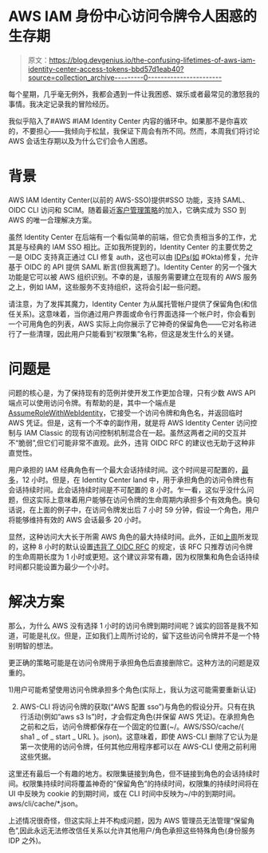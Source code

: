 # AWS IAM 身份中心访问令牌令人困惑的生存期

> 原文：<https://blog.devgenius.io/the-confusing-lifetimes-of-aws-iam-identity-center-access-tokens-bbd57d1eab40?source=collection_archive---------0----------------------->

每个星期，几乎毫无例外，我都会遇到一件让我困惑、娱乐或者最常见的激怒我的事情。我决定记录我的冒险经历。

我似乎陷入了#AWS #IAM Identity Center 内容的循环中。如果那不是你喜欢的，不要担心——我倾向于松鼠，我保证下周会有所不同。然而，本周我们将讨论 AWS 会话生存期以及为什么它们会令人困惑。

# 背景

AWS IAM Identity Center(以前的 AWS-SSO)提供#SSO 功能，支持 SAML、OIDC CLI 访问和 SCIM。随着最近[客户管理策略](https://aws.amazon.com/about-aws/whats-new/2022/07/aws-single-sign-on-aws-sso-aws-identity-access-management-iam-customer-managed-policies-cmps/)的加入，它确实成为 SSO 到 AWS 的唯一合理解决方案。

虽然 Identity Center 在后端有一个看似简单的前端，但它负责相当多的工作，尤其是与经典的 IAM SSO 相比。正如我所提到的，Identity Center 的主要优势之一是 OIDC 支持真正通过 CLI 修复 auth，这也可以由 [IDPs(如](https://support.okta.com/help/s/question/0D50Z00008C3jogSAB/saml-assertion-via-api?language=en_US) #Okta)修复，允许基于 OIDC 的 API 提供 SAML 断言(但我离题了)。Identity Center 的另一个强大功能是它可以被 AWS 组织识别。不幸的是，该服务需要建立在现有的 AWS 服务之上，例如 IAM，这些服务不支持组织，这将会引起一些问题。

请注意，为了发挥其魔力，Identity Center 为从属托管帐户提供了保留角色(和信任关系)。这意味着，当你通过用户界面或命令行界面选择一个帐户时，你会看到一个可用角色的列表，AWS 实际上向你展示了它神奇的保留角色——它对名称进行了一些清理，因此用户只能看到“权限集”名称，但这是发生什么的关键。

# 问题是

问题的核心是，为了保持现有的范例并使开发工作更加合理，只有少数 AWS API 端点可以使用访问令牌。有帮助的是，其中一个端点是[AssumeRoleWithWebIdentity](https://docs.aws.amazon.com/STS/latest/APIReference/API_AssumeRoleWithWebIdentity.html)，它接受一个访问令牌和角色名，并返回临时 AWS 凭证。但是，这有一个不幸的副作用，就是将 AWS Identity Center 访问控制与 IAM Classic 的现有访问控制机制混合在一起。虽然这两者之间的交互并不“脆弱”,但它们可能非常不直观。此外，违背 OIDC RFC 的建议也无助于这种非直觉性。

用户承担的 IAM 经典角色有一个最大会话持续时间。这个时间是可配置的，[最多](https://docs.amazonaws.cn/en_us/IAM/latest/UserGuide/id_roles_use.html)，12 小时。但是，在 Identity Center land 中，用于承担角色的访问令牌也有会话持续时间。此会话持续时间是不可配置的 8 小时。乍一看，这似乎没什么问题，但这实际上意味着用户能够在访问令牌的生命周期内承担多个有效角色。换句话说，在上面的例子中，在访问令牌发出后 7 小时 59 分钟，假设一个角色，用户将能够维持有效的 AWS 会话最多 20 小时。

显然，这种访问大大长于所需 AWS 角色的最大持续时间。此外，正如[上周](https://www.linkedin.com/pulse/aws-iam-identity-center-access-tokens-stored-clear-text-chaim-sanders/?trackingId=Lk8FLaP2tAJaq4%2BOm7fpiA%3D%3D)所发现的，这种 8 小时的默认设置[违背了 OIDC RFC](https://www.rfc-editor.org/rfc/rfc6750#section-5.3) 的规定，该 RFC 只推荐访问令牌的生命周期长度为 1 小时或更短。这个建议非常有趣，因为权限集和角色会话持续时间都只能设置为最少一个小时。

# 解决方案

那么，为什么 AWS 没有选择 1 小时的访问令牌到期时间呢？诚实的回答是我不知道，可能是礼仪。但是，正如我们上周所讨论的，留下这些访问令牌并不是一个特别明智的想法。

更正确的策略可能是在访问令牌用于承担角色后直接删除它。这种方法的问题是双重的。

1)用户可能希望使用访问令牌承担多个角色(实际上，我认为这可能需要重新认证)

2) AWS-CLI 将访问令牌的获取(“AWS 配置 sso”)与角色的假设分开。只有在执行活动(例如“aws s3 ls”)时，才会假定角色(并保留 AWS 凭证)。在承担角色之前和之后，访问令牌都保存在一个固定的位置(~/。AWS/SSO/cache/{ sha1 _ of _ start _ URL }。json)。这意味着，即使 AWS-CLI 删除了它认为是第一次使用的访问令牌，任何其他应用程序都可以在 AWS-CLI 使用之前利用这些凭据。

这里还有最后一个有趣的地方。权限集链接到角色，但不链接到角色的会话持续时间。权限集持续时间将覆盖神奇的“保留角色”的持续时间，权限集的持续时间将在 UI 中反映为 cookie 的到期时间，或在 CLI 时间中反映为~/中的到期时间。aws/cli/cache/*.json。

上述情况很奇怪，但这实际上并不构成问题，因为 AWS 管理员无法管理“保留角色”,因此永远无法修改信任关系以允许其他用户/角色承担这些特殊角色(身份服务 IDP 之外)。